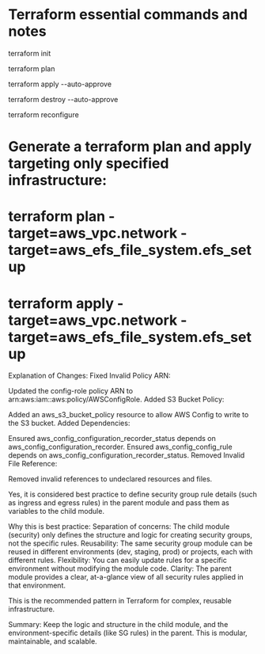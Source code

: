 # Terraform essential commands and notes
terraform init

terraform plan

terraform apply --auto-approve

terraform destroy --auto-approve

terraform reconfigure

# Generate a terraform plan and apply targeting only specified infrastructure:
# terraform plan -target=aws_vpc.network -target=aws_efs_file_system.efs_setup

# terraform apply -target=aws_vpc.network -target=aws_efs_file_system.efs_setup


Explanation of Changes:
Fixed Invalid Policy ARN:

Updated the config-role policy ARN to arn:aws:iam::aws:policy/AWSConfigRole.
Added S3 Bucket Policy:

Added an aws_s3_bucket_policy resource to allow AWS Config to write to the S3 bucket.
Added Dependencies:

Ensured aws_config_configuration_recorder_status depends on aws_config_configuration_recorder.
Ensured aws_config_config_rule depends on aws_config_configuration_recorder_status.
Removed Invalid File Reference:

Removed invalid references to undeclared resources and files.


Yes, it is considered best practice to define security group rule details (such as ingress and egress rules) in the parent module and pass them as variables to the child module.

Why this is best practice:
Separation of concerns: The child module (security) only defines the structure and logic for creating security groups, not the specific rules.
Reusability: The same security group module can be reused in different environments (dev, staging, prod) or projects, each with different rules.
Flexibility: You can easily update rules for a specific environment without modifying the module code.
Clarity: The parent module provides a clear, at-a-glance view of all security rules applied in that environment.

This is the recommended pattern in Terraform for complex, reusable infrastructure.

Summary:
Keep the logic and structure in the child module, and the environment-specific details (like SG rules) in the parent. This is modular, maintainable, and scalable.